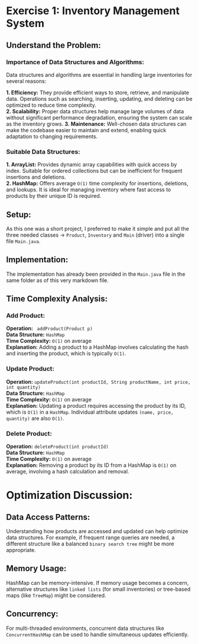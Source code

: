 # Exercise 1: Inventory Management System
## Understand the Problem:
### Importance of Data Structures and Algorithms:
Data structures and algorithms are essential in handling large inventories for several reasons:

**1. Efficiency:** They provide efficient ways to store, retrieve, and manipulate data. Operations such as searching, inserting, updating, and deleting can be optimized to reduce time complexity. \
**2. Scalability:** Proper data structures help manage large volumes of data without significant performance degradation, ensuring the system can scale as the inventory grows.
**3. Maintenance:** Well-chosen data structures can make the codebase easier to maintain and extend, enabling quick adaptation to changing requirements.

### Suitable Data Structures:
**1. ArrayList:** Provides dynamic array capabilities with quick access by index. Suitable for ordered collections but can be inefficient for frequent insertions and deletions. \
**2. HashMap:** Offers average `O(1)` time complexity for insertions, deletions, and lookups. It is ideal for managing inventory where fast access to products by their unique ID is required.

## Setup:
As this one was a short project, I preferred to make it simple and put all the three needed classes -> `Product`, `Inventory` and `Main` (driver) into a single file `Main.java`.

## Implementation:
The implementation has already been provided in the `Main.java` file in the same folder as of this very markdown file.

## Time Complexity Analysis:
### Add Product:

**Operation:** ` addProduct(Product p)` \
**Data Structure:** `HashMap` \
**Time Complexity:** `O(1)` on average \
**Explanation:** Adding a product to a HashMap involves calculating the hash and inserting the product, which is typically `O(1)`.

### Update Product:

**Operation:** `updateProduct(int productId, String productName, int price, int quantity)` \
**Data Structure:** `HashMap` \
**Time Complexity:** `O(1)` on average \
**Explanation:** Updating a product requires accessing the product by its ID, which is `O(1)` in a `HashMap`. Individual attribute updates `(name, price, quantity)` are also `O(1)`.

### Delete Product:

**Operation:** `deleteProduct(int productId)` \
**Data Structure:** `HashMap` \
**Time Complexity:** `O(1)` on average \
**Explanation:** Removing a product by its ID from a HashMap is `O(1)` on average, involving a hash calculation and removal.

# Optimization Discussion:

## Data Access Patterns: 
Understanding how products are accessed and updated can help optimize data structures. For example, if frequent range queries are needed, a different structure like a balanced `binary search tree` might be more appropriate.
## Memory Usage: 
HashMap can be memory-intensive. If memory usage becomes a concern, alternative structures like `linked lists` (for small inventories) or tree-based maps (like `TreeMap`) might be considered.
## Concurrency:
For multi-threaded environments, concurrent data structures like `ConcurrentHashMap` can be used to handle simultaneous updates efficiently.